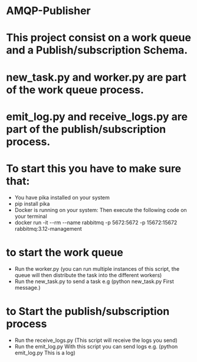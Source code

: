 # AMQP-Publisher
# This project consist on a work queue and a Publish/subscription Schema.
# new_task.py and worker.py are part of the work queue process.
# emit_log.py and receive_logs.py are part of the publish/subscription process.


# To start this you have to make sure that:
* You have pika installed on your system
* pip install pika
* Docker is running on your system: Then execute the following code on your terminal
* docker run -it --rm --name rabbitmq -p 5672:5672 -p 15672:15672 rabbitmq:3.12-management



# to start the work queue
* Run the worker.py  (you can run multiple instances of this script, the queue will then distribute the task into the different workers)
* Run the new_task.py to send a task e.g (python new_task.py First message.)

# to Start the publish/subscription process
* Run the receive_logs.py (This script will receive the logs you send)
* Run the emit_log.py With this script you can send logs e.g. (python emit_log.py This is a log)


